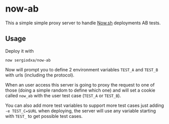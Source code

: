 # now-ab
This a simple simple proxy server to handle [Now.sh](https://now.sh) deployments AB tests.

## Usage
Deploy it with

```shell
now sergiodxa/now-ab
```

Now will prompt you to define 2 environment variables `TEST_A` and `TEST_B` with urls (including the protocol).

When an user access this server is going to proxy the request to one of those (doing a simple random to define which one) and will set a cookie called `now_ab` with the user test case (`TEST_A` or `TEST_B`).

You can also add more test variables to support more test cases just adding `-e TEST_C=$URL` when deploying, the server will use any variable starting with `TEST_` to get possible test cases.
